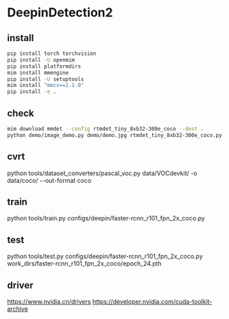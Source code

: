 # DeepinDetection2

## install

```bash
pip install torch torchvision
pip install -U openmim
pip install platformdirs
mim install mmengine
pip install -U setuptools
mim install "mmcv==2.1.0"
pip install -e .
```

## check 

```bash
mim download mmdet --config rtmdet_tiny_8xb32-300e_coco --dest .
python demo/image_demo.py demo/demo.jpg rtmdet_tiny_8xb32-300e_coco.py --weights rtmdet_tiny_8xb32-300e_coco_20220902_112414-78e30dcc.pth --device cpu
```

## cvrt

python tools/dataset_converters/pascal_voc.py data/VOCdevkit/ -o data/coco/ --out-format coco

## train

python tools/train.py configs/deepin/faster-rcnn_r101_fpn_2x_coco.py


## test

python tools/test.py configs/deepin/faster-rcnn_r101_fpn_2x_coco.py work_dirs/faster-rcnn_r101_fpn_2x_coco/epoch_24.pth


## driver

https://www.nvidia.cn/drivers
https://developer.nvidia.com/cuda-toolkit-archive

